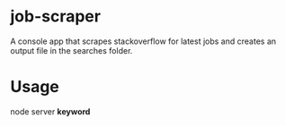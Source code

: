 # job-scraper
A console app that scrapes stackoverflow for latest jobs and creates an output file in the searches folder.

# Usage
node server **keyword**
